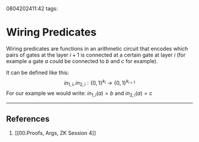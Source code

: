0804202411:42
tags: 
# Wiring Predicates

 Wiring predicates are functions in an arithmetic circuit that encodes which pairs of gates at the layer $i+1$ is connected at a certain gate at layer $i$ (for example a gate $a$ could be connected to $b$ and $c$ for example). 
 
 It can be defined like this:
 $$in_{1,i},in_{2,i}: \{0,1\}^{k_i}\rightarrow\{0,1\}^{k_{i+1}}$$ For our example we would write: $in_{1,i}(a)=b$ and $in_{2,i}(a)=c$ 

---
## References
1. [[00.Proofs, Args, ZK Session 4]]